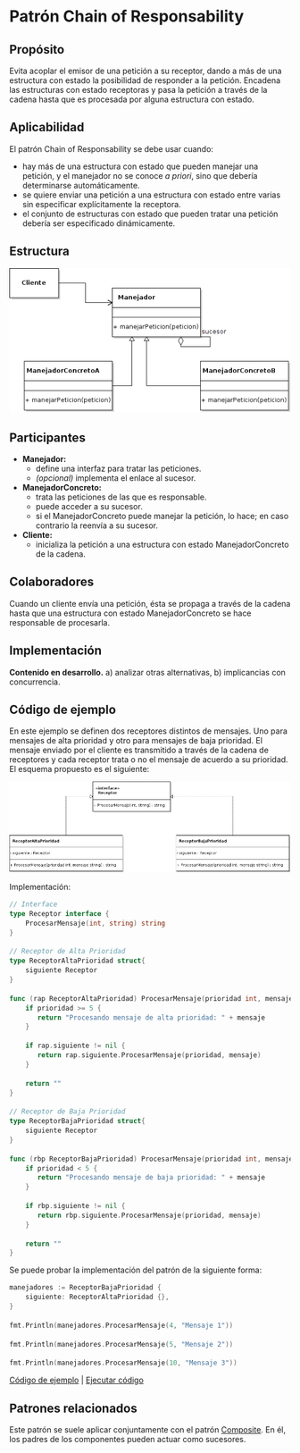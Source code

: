 # Patrón Chain of Responsability

## Propósito

Evita acoplar el emisor de una petición a su receptor, dando a más de una estructura con estado la posibilidad de responder a la petición. Encadena las estructuras con estado receptoras y pasa la petición a través de la cadena hasta que es procesada por alguna estructura con estado.

## Aplicabilidad

El patrón Chain of Responsability se debe usar cuando:

* hay más de una estructura con estado que pueden manejar una petición, y el manejador no se conoce _a priori_, sino que debería determinarse automáticamente.
* se quiere enviar una petición a una estructura con estado entre varias sin especificar explícitamente la receptora.
* el conjunto de estructuras con estado que pueden tratar una petición debería ser especificado dinámicamente.

## Estructura

![](/assets/uml/chainofresponsability.png)

## Participantes

* **Manejador:**
  * define una interfaz para tratar las peticiones.
  * _(opcional)_ implementa el enlace al sucesor.
* **ManejadorConcreto:**
  * trata las peticiones de las que es responsable.
  * puede acceder a su sucesor.
  * si el ManejadorConcreto puede manejar la petición, lo hace; en caso contrario la reenvía a su sucesor.
* **Cliente:**
  * inicializa la petición a una estructura con estado ManejadorConcreto de la cadena.

## Colaboradores

Cuando un cliente envía una petición, ésta se propaga a través de la cadena hasta que una estructura con estado ManejadorConcreto se hace responsable de procesarla.

## Implementación

**Contenido en desarrollo.** a) analizar otras alternativas, b) implicancias con concurrencia.

## Código de ejemplo

En este ejemplo se definen dos receptores distintos de mensajes. Uno para mensajes de alta prioridad y otro para mensajes de baja prioridad. El mensaje enviado por el cliente es transmitido a través de la cadena de receptores y cada receptor trata o no el mensaje de acuerdo a su prioridad. El esquema propuesto es el siguiente:

![](/assets/uml/ejemplos/chainofresponsability.png)

Implementación:

```go
// Interface
type Receptor interface {
    ProcesarMensaje(int, string) string
}

// Receptor de Alta Prioridad
type ReceptorAltaPrioridad struct{
    siguiente Receptor
}

func (rap ReceptorAltaPrioridad) ProcesarMensaje(prioridad int, mensaje string) string {
    if prioridad >= 5 {
       return "Procesando mensaje de alta prioridad: " + mensaje
    }
    
    if rap.siguiente != nil {
       return rap.siguiente.ProcesarMensaje(prioridad, mensaje)
    }
    
    return ""
}

// Receptor de Baja Prioridad
type ReceptorBajaPrioridad struct{
    siguiente Receptor
}

func (rbp ReceptorBajaPrioridad) ProcesarMensaje(prioridad int, mensaje string) string {
    if prioridad < 5 {
       return "Procesando mensaje de baja prioridad: " + mensaje
    }
    
    if rbp.siguiente != nil {
       return rbp.siguiente.ProcesarMensaje(prioridad, mensaje)
    }
    
    return ""
}
```

Se puede probar la implementación del patrón de la siguiente forma:

```go
manejadores := ReceptorBajaPrioridad {
    siguiente: ReceptorAltaPrioridad {},
}

fmt.Println(manejadores.ProcesarMensaje(4, "Mensaje 1"))

fmt.Println(manejadores.ProcesarMensaje(5, "Mensaje 2"))

fmt.Println(manejadores.ProcesarMensaje(10, "Mensaje 3"))
```

[Código de ejemplo](https://github.com/danielspk/designpatternsingo/tree/master/patrones/comportamiento/chainofresponsability) | [Ejecutar código](https://play.golang.org/p/TnwdRltyBds)

## Patrones relacionados

Este patrón se suele aplicar conjuntamente con el patrón [Composite](/patrones/estructurales/composite.md). En él, los padres de los componentes pueden actuar como sucesores.

